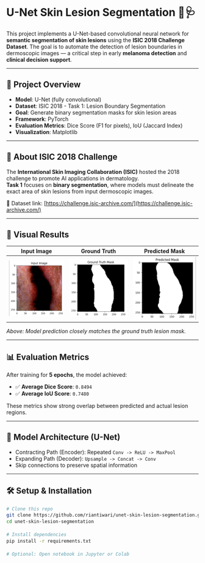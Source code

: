 # U-Net Skin Lesion Segmentation 🧠🩺

This project implements a U-Net-based convolutional neural network for **semantic segmentation of skin lesions** using the **ISIC 2018 Challenge Dataset**. The goal is to automate the detection of lesion boundaries in dermoscopic images — a critical step in early **melanoma detection** and **clinical decision support**.

---

## 🧪 Project Overview

- **Model**: U-Net (fully convolutional)
- **Dataset**: ISIC 2018 - Task 1: Lesion Boundary Segmentation
- **Goal**: Generate binary segmentation masks for skin lesion areas
- **Framework**: PyTorch
- **Evaluation Metrics**: Dice Score (F1 for pixels), IoU (Jaccard Index)
- **Visualization**: Matplotlib

---

## 🧬 About ISIC 2018 Challenge

The **International Skin Imaging Collaboration (ISIC)** hosted the 2018 challenge to promote AI applications in dermatology.  
**Task 1** focuses on **binary segmentation**, where models must delineate the exact area of skin lesions from input dermoscopic images.

📁 Dataset link: [https://challenge.isic-archive.com/](https://challenge.isic-archive.com/)

---

## 📸 Visual Results

| Input Image | Ground Truth | Predicted Mask |
|-------------|---------------|----------------|
| ![Input](input_img.png) | ![GT](gt_img.png) | ![Pred](pred_img.png) |

*Above: Model prediction closely matches the ground truth lesion mask.*

---

## 📊 Evaluation Metrics

After training for **5 epochs**, the model achieved:

- ✅ **Average Dice Score**: `0.8494`
- ✅ **Average IoU Score**: `0.7480`

These metrics show strong overlap between predicted and actual lesion regions.

---

## 🧠 Model Architecture (U-Net)

- Contracting Path (Encoder): Repeated `Conv -> ReLU -> MaxPool`
- Expanding Path (Decoder): `Upsample -> Concat -> Conv`
- Skip connections to preserve spatial information

---

## 🛠️ Setup & Installation

```bash
# Clone this repo
git clone https://github.com/riantiwari/unet-skin-lesion-segmentation.git
cd unet-skin-lesion-segmentation

# Install dependencies
pip install -r requirements.txt

# Optional: Open notebook in Jupyter or Colab
